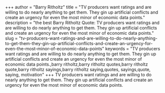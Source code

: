 +++
author = "Barry Ritholtz"
title = "TV producers want ratings and are willing to do nearly anything to get them. They gin up artificial conflicts and create an urgency for even the most minor of economic data points."
description = "the best Barry Ritholtz Quote: TV producers want ratings and are willing to do nearly anything to get them. They gin up artificial conflicts and create an urgency for even the most minor of economic data points."
slug = "tv-producers-want-ratings-and-are-willing-to-do-nearly-anything-to-get-them-they-gin-up-artificial-conflicts-and-create-an-urgency-for-even-the-most-minor-of-economic-data-points"
keywords = "TV producers want ratings and are willing to do nearly anything to get them. They gin up artificial conflicts and create an urgency for even the most minor of economic data points.,barry ritholtz,barry ritholtz quotes,barry ritholtz quote,barry ritholtz sayings,barry ritholtz saying,quotes, sayings,quote, saying, motivation"
+++
TV producers want ratings and are willing to do nearly anything to get them. They gin up artificial conflicts and create an urgency for even the most minor of economic data points.
